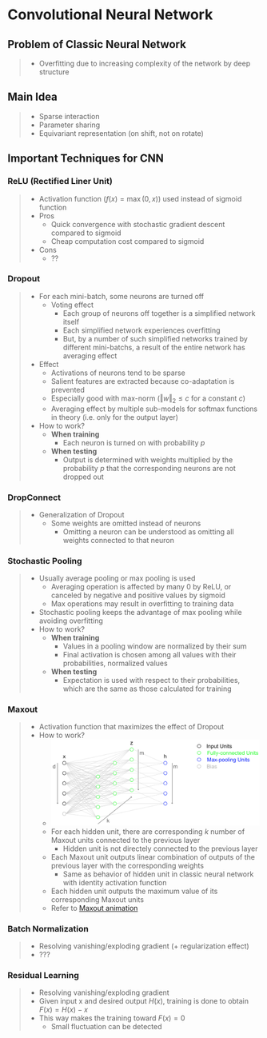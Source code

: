 # Convolutional Neural Network

## Problem of Classic Neural Network
>- Overfitting due to increasing complexity of the network by deep structure

## Main Idea
>- Sparse interaction
>- Parameter sharing
>- Equivariant representation (on shift, not on rotate)

## Important Techniques for CNN
### ReLU (Rectified Liner Unit)
>- Activation function $(f(x)=\max(0,x))$ used instead of sigmoid function
>- Pros
>    - Quick convergence with stochastic gradient descent compared to sigmoid
>    - Cheap computation cost compared to sigmoid
>- Cons
>    - ??

### Dropout
>- For each mini-batch, some neurons are turned off
>    - Voting effect
>        - Each group of neurons off together is a simplified network itself
>        - Each simplified network experiences overfitting
>        - But, by a number of such simplified networks trained by different mini-batchs, a result of the entire network has averaging effect
>- Effect
>    - Activations of neurons tend to be sparse
>    - Salient features are extracted because co-adaptation is prevented
>    - Especially good with max-norm ($\Vert w\Vert_2 \leq c$ for a constant $c$)
>    - Averaging effect by multiple sub-models for softmax functions in theory (i.e. only for the output layer)
>- How to work?
>    - **When training**
>        - Each neuron is turned on with probability $p$
>    - **When testing**
>        - Output is determined with weights multiplied by the probability $p$ that the corresponding neurons are not dropped out

### DropConnect
>- Generalization of Dropout
>    - Some weights are omitted instead of neurons
>        - Omitting a neuron can be understood as omitting all weights connected to that neuron

### Stochastic Pooling
>- Usually average pooling or max pooling is used
>    - Averaging operation is affected by many $0$ by ReLU, or canceled by negative and positive values by sigmoid
>    - Max operations may result in overfitting to training data
>- Stochastic pooling keeps the advantage of max pooling while avoiding overfitting
>- How to work?
>    - **When training**
>        - Values in a pooling window are normalized by their sum
>        - Final activation is chosen among all values with their probabilities, normalized values
>    - **When testing**
>        - Expectation is used with respect to their probabilities, which are the same as those calculated for training

### Maxout
>- Activation function that maximizes the effect of  Dropout
>- How to work?
>    - ![Maxout structure](fig/maxout.png)
>    - For each hidden unit, there are corresponding $k$ number of Maxout units connected to the previous layer
>        - Hidden unit is not directely connected to the previous layer
>    - Each Maxout unit outputs linear combination of outputs of the previous layer with the corresponding weights
>        - Same as behavior of hidden unit in classic neural network with identity activation function
>    - Each hidden unit outputs the maximum value of its corresponding Maxout units
>    - Refer to [Maxout animation](http://www.simon-hohberg.de/2015/07/19/maxout.html)

### Batch Normalization
>- Resolving vanishing/exploding gradient (+ regularization effect)
>- ???

### Residual Learning
>- Resolving vanishing/exploding gradient
>- Given input x and desired output $H(x)$, training is done to obtain $F(x) = H(x) - x$
>- This way makes the training toward $F(x) = 0$
>    - Small fluctuation can be detected
